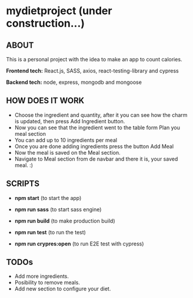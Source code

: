 # mydietproject (under construction...)
##  ABOUT
This is a personal project with the idea to make an app to count calories.

**Frontend tech:** React.js, SASS, axios, react-testing-library and cypress

**Backend tech:** node, express, mongodb and mongoose

##  HOW DOES IT WORK
- Choose the ingredient and quantity, after it you can see how the charm is updated, then press Add Ingredient button.
- Now you can see that the ingredient went to the table form Plan you meal section
- You can add up to 10 ingredients per meal
- Once you are done adding ingredients press the button Add Meal
- Now the meal is saved on the Meal section. 
- Navigate to Meal section from de navbar and there it is, your saved meal. :)

##  SCRIPTS
- **npm start** (to start the app)

- **npm run sass** (to start sass engine)

- **npm run build** (to make production build)

- **npm run test** (to run the test)

- **npm run crypres:open** (to run E2E test with cypress)

##  TODOs
- Add more ingredients.
- Posibility to remove meals.
- Add new section to configure your diet.
